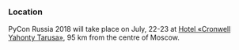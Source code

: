 ### Location

PyCon Russia 2018 will take place on July, 22-23 at [Hotel «Cronwell Yahonty Tarusa»](http://tarusa-kurort.ru/kontakty/kontakty-otelya/), 95 km from the centre of Moscow.

